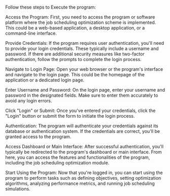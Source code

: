 # 
 Follow these steps to Execute the program:

Access the Program: First, you need to access the program or software platform where the job scheduling optimization scheme is implemented. This could be a web-based application, a desktop application, or a command-line interface.

Provide Credentials: If the program requires user authentication, you'll need to provide your login credentials. These typically include a username and password. If there are additional security measures like two-factor authentication, follow the prompts to complete the login process.

Navigate to Login Page: Open your web browser or the program's interface and navigate to the login page. This could be the homepage of the application or a dedicated login page.

Enter Username and Password: On the login page, enter your username and password in the designated fields. Make sure to enter them accurately to avoid any login errors.

Click "Login" or Submit: Once you've entered your credentials, click the "Login" button or submit the form to initiate the login process.

Authentication: The program will authenticate your credentials against its database or authentication system. If the credentials are correct, you'll be granted access to the program.

Access Dashboard or Main Interface: After successful authentication, you'll typically be redirected to the program's dashboard or main interface. From here, you can access the features and functionalities of the program, including the job scheduling optimization module.

Start Using the Program: Now that you're logged in, you can start using the program to perform tasks such as defining objectives, setting optimization algorithms, analyzing performance metrics, and running job scheduling simulations.
